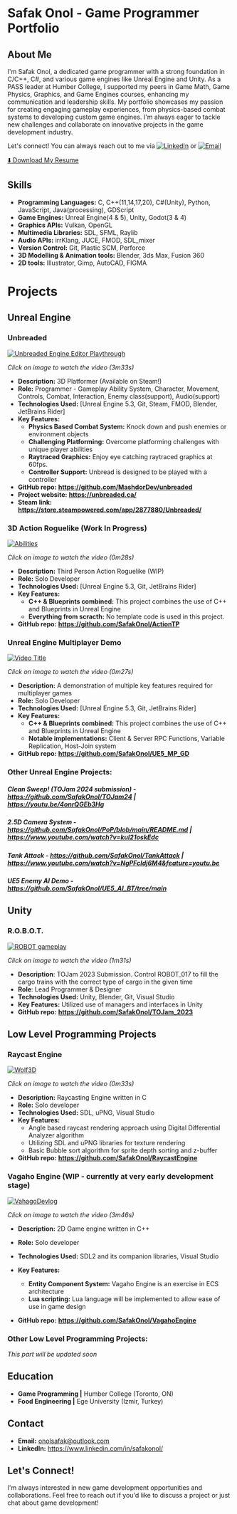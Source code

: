 # Safak Onol - Game Programmer Portfolio

## About Me
I'm Safak Onol, a dedicated game programmer with a strong foundation in C/C++, C#, and various game engines like Unreal Engine and Unity. As a PASS leader at Humber College, I supported my peers in Game Math, Game Physics, Graphics, and Game Engines courses, enhancing my communication and leadership skills.
My portfolio showcases my passion for creating engaging gameplay experiences, from physics-based combat systems to developing custom game engines. I'm always eager to tackle new challenges and collaborate on innovative projects in the game development industry. 

Let's connect! You can always reach out to me via [![LinkedIn](https://img.shields.io/badge/-LinkedIn-0077B5?style=flat&logo=linkedin&logoColor=white)](https://www.linkedin.com/in/safakonol) or [![Email](https://img.shields.io/badge/-Email-0072C6?style=flat&logo=envelope&logoColor=white)](mailto:onolsafak@outlook.com)

[⬇️ Download My Resume](https://github.com/user-attachments/files/17717796/Safak_Onol_Resume.pdf)

## Skills
- **Programming Languages:** C, C++(11,14,17,20), C#(Unity), Python, JavaScript, Java(processing), GDScript
- **Game Engines:** Unreal Engine(4 & 5), Unity, Godot(3 & 4)
- **Graphics APIs:** Vulkan, OpenGL
- **Multimedia Libraries:** SDL, SFML, Raylib
- **Audio APIs:** irrKlang, JUCE, FMOD, SDL_mixer
- **Version Control:** Git, Plastic SCM, Perforce
- **3D Modelling & Animation tools:** Blender, 3ds Max, Fusion 360
- **2D tools:** Illustrator, Gimp, AutoCAD, FIGMA


# Projects

## Unreal Engine

### Unbreaded
[![Unbreaded Engine Editor Playthrough](https://img.youtube.com/vi/OTuqmhzNoNY/0.jpg)](https://www.youtube.com/watch?v=OTuqmhzNoNY)

*Click on image to watch the video (3m33s)*
- **Description:** 3D Platformer (Available on Steam!)
- **Role:** Programmer - Gameplay Ability System, Character, Movement, Controls, Combat, Interaction, Enemy class(support), Audio(support)
- **Technologies Used:** [Unreal Engine 5.3, Git, Steam, FMOD, Blender, JetBrains Rider]
- **Key Features:**
  - **Physics Based Combat System:** Knock down and push enemies or environment objects
  - **Challenging Platforming:** Overcome platforming challenges with unique player abilities
  - **Raytraced Graphics:** Enjoy eye catching raytraced graphics at 60fps.
  - **Controller Support:** Unbread is designed to be played with a controller
- **GitHub repo:** **https://github.com/MashdorDev/unbreaded**
- **Project website:** **https://unbreaded.ca/**
- **Steam link:** **https://store.steampowered.com/app/2877880/Unbreaded/**

### 3D Action Roguelike (Work In Progress)
[![Abilities](https://img.youtube.com/vi/vUQnETxwbJ0/0.jpg)](https://www.youtube.com/watch?v=vUQnETxwbJ0)

*Click on image to watch the video (0m28s)*
- **Description:** Third Person Action Roguelike (WIP)
- **Role:** Solo Developer
- **Technologies Used:** [Unreal Engine 5.3, Git, JetBrains Rider]
- **Key Features:**
  - **C++ & Blueprints combined:** This project combines the use of C++ and Blueprints in Unreal Engine
  - **Everything from scracth:** No template code is used in this project.
- **GitHub repo:** **https://github.com/SafakOnol/ActionTP**

### Unreal Engine Multiplayer Demo
[![Video Title](https://img.youtube.com/vi/Ppmcb1GyVeI/0.jpg)](https://www.youtube.com/watch?v=Ppmcb1GyVeI)

*Click on image to watch the video (0m27s)*
- **Description:** A demonstration of multiple key features required for multiplayer games
- **Role:** Solo Developer
- **Technologies Used:** [Unreal Engine 5.3, Git, JetBrains Rider]
- **Key Features:**
  - **C++ & Blueprints combined:** This project combines the use of C++ and Blueprints in Unreal Engine
  - **Notable implementations:** Client & Server RPC Functions, Variable Replication, Host-Join system
- **GitHub repo:** **https://github.com/SafakOnol/UE5_MP_GD**

### Other Unreal Engine Projects:

##### Clean Sweep! (TOJam 2024 submission) - https://github.com/SafakOnol/TOJam24 | https://youtu.be/4onrQGEb3Hg
##### 2.5D Camera System - https://github.com/SafakOnol/PoP/blob/main/README.md | https://www.youtube.com/watch?v=kul21oskEdc
##### Tank Attack - https://github.com/SafakOnol/TankAttack | https://www.youtube.com/watch?v=NgPFcldj6M4&feature=youtu.be
##### UE5 Enemy AI Demo - https://github.com/SafakOnol/UE5_AI_BT/tree/main 


## Unity

### R.O.B.O.T.
[![ROBOT gameplay](https://img.youtube.com/vi/xyPSz0Ne2ww/0.jpg)](https://www.youtube.com/watch?v=xyPSz0Ne2ww)

*Click on image to watch the video (1m31s)*
- **Description**: TOJam 2023 Submission. Control ROBOT_017 to fill the cargo trains with the correct type of cargo in the given time
- **Role**: Lead Programmer & Designer
- **Technologies Used:** Unity, Blender, Git, Visual Studio
- **Key Features:** Utilized use of managers and interfaces in Unity
- **GitHub repo:** **https://github.com/SafakOnol/TOJam_2023**

## Low Level Programming Projects

### Raycast Engine
[![Wolf3D](https://img.youtube.com/vi/dX1yLiSi9mE/0.jpg)](https://www.youtube.com/watch?v=dX1yLiSi9mE)

*Click on image to watch the video (0m33s)*
- **Description:** Raycasting Engine written in C
- **Role:** Solo developer
- **Technologies Used:** SDL, uPNG, Visual Studio
- **Key Features:**
  - Angle based raycast rendering approach using Digital Differential Analyzer algorithm
  - Utilizing SDL and uPNG libraries for texture rendering
  - Basic Bubble sort algorithm for sprite depth sorting and z-buffer
- **GitHub repo:** **https://github.com/SafakOnol/RaycastEngine**

### Vagaho Engine (WIP - currently at very early development stage)
[![VahagoDevlog](https://img.youtube.com/vi/EH0EZkVaDxA/0.jpg)](https://www.youtube.com/watch?v=EH0EZkVaDxA)

*Click on image to watch the video (3m46s)*
- **Description:** 2D Game engine written in C++
- **Role:** Solo developer
- **Technologies Used:** SDL2 and its companion libraries, Visual Studio
- **Key Features:**
  - **Entity Component System:** Vagaho Engine is an exercise in ECS architecture
  - **Lua scripting:** Lua language will be implemented to allow ease of use in game design

- **GitHub repo:** **https://github.com/SafakOnol/VagahoEngine**

### Other Low Level Programming Projects:

*This part will be updated soon*


## Education
- **Game Programming |** 
  Humber College (Toronto, ON)
- **Food Engineering |** Ege University (Izmir, Turkey)

## Contact
- **Email:** onolsafak@outlook.com 
- **LinkedIn:** https://www.linkedin.com/in/safakonol/


## Let's Connect!
I'm always interested in new game development opportunities and collaborations. Feel free to reach out if you'd like to discuss a project or just chat about game development!
